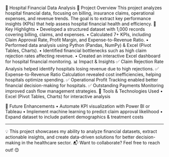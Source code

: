 📌 Hospital Financial Data Analysis
🔹 Project Overview
This project analyzes hospital financial data, focusing on billing, insurance claims, operational expenses, and revenue trends. The goal is to extract key performance insights (KPIs) that help assess hospital financial health and efficiency.
🚀 Key Highlights
•	Developed a structured dataset with 1,000 records covering billing, claims, and expenses.
•	Calculated 7+ KPIs, including Claim Approval Rate, Profit Margin, and Expense-to-Revenue Ratio.
•	Performed data analysis using Python (Pandas, NumPy) & Excel (Pivot Tables, Charts).
•	Identified financial bottlenecks such as high claim rejection rates affecting revenue.
•	Created an interactive Excel dashboard for hospital financial monitoring.
📊 Impact & Insights
✅ Claim Rejection Rate Analysis helped identify hospitals losing revenue due to high rejections.
✅ Expense-to-Revenue Ratio Calculation revealed cost inefficiencies, helping hospitals optimize spending.
✅ Operational Profit Tracking enabled better financial decision-making for hospitals.
✅ Outstanding Payments Monitoring improved cash flow management strategies.
📂 Tools & Technologies Used
•	Excel (Pivot Tables, Charts) for interactive analysis 

🎯 Future Enhancements
•	Automate KPI visualization with Power BI or Tableau 
•	Implement machine learning to predict claim approval likelihood 
•	Expand dataset to include patient demographics & treatment costs 
________________________________________
💡 This project showcases my ability to analyze financial datasets, extract actionable insights, and create data-driven solutions for better decision-making in the healthcare sector.
📬 Want to collaborate? Feel free to reach out! 😊
